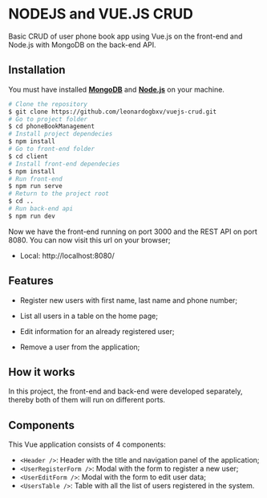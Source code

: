 # NODEJS and VUE.JS CRUD

Basic CRUD of user phone book app using Vue.js on the front-end and Node.js with MongoDB on the back-end API.


## Installation

You must have installed [**MongoDB**](https://www.mongodb.com/try/download/community "**MongoDB**") and [**Node.js**](https://nodejs.org/en/download/ "**Node.js**") on your machine.

```bash
# Clone the repository
$ git clone https://github.com/leonardogbxv/vuejs-crud.git
# Go to project folder
$ cd phoneBookManagement
# Install project dependecies
$ npm install
# Go to front-end folder
$ cd client
# Install front-end dependecies
$ npm install
# Run front-end
$ npm run serve
# Return to the project root
$ cd ..
# Run back-end api
$ npm run dev
```
 
Now we have the front-end running on port 3000 and the REST API on port 8080.
 You can now visit this url on your browser;
  - Local:   http://localhost:8080/

## Features

- Register new users with first name, last name and phone number; 

- List all users  in a table on the home page;

- Edit information for an already registered user; 

- Remove a user from the application; 

## How it works

In this project, the front-end and back-end were developed separately, thereby both of them will run on different ports.

## Components

This Vue application consists of 4 components:

- `<Header />`: Header with the title and navigation panel of the application;
- `<UserRegisterForm />`: Modal with the form to register a new user;
- `<UserEditForm />`: Modal with the form to edit user data;
- `<UsersTable />`: Table with all the list of users registered in the system.